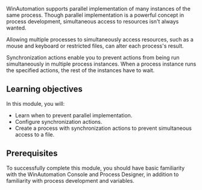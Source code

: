 WinAutomation supports parallel implementation of many instances of the same process. Though parallel implementation is a powerful concept in process development, simultaneous access to resources isn't always wanted.

Allowing multiple processes to simultaneously access resources, such as a mouse and keyboard or restricted files, can alter each process's result.

Synchronization actions enable you to prevent actions from being run simultaneously in multiple process instances. When a process instance runs the specified actions, the rest of the instances have to wait.

## Learning objectives

 In this module, you will:

- Learn when to prevent parallel implementation.
- Configure synchronization actions.
- Create a process with synchronization actions to prevent simultaneous access to a file.

## Prerequisites

To successfully complete this module, you should have basic familiarity with the WinAutomation Console and Process Designer, in addition to familiarity with process development and variables.
